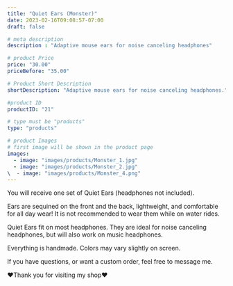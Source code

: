 ```yaml
---
title: "Quiet Ears (Monster)"
date: 2023-02-16T09:08:57-07:00
draft: false

# meta description
description : "Adaptive mouse ears for noise canceling headphones"

# product Price
price: "30.00"
priceBefore: "35.00"

# Product Short Description
shortDescription: "Adaptive mouse ears for noise canceling headphones."

#product ID
productID: "21"

# type must be "products"
type: "products"

# product Images
# first image will be shown in the product page
images:
  - image: "images/products/Monster_1.jpg"
  - image: "images/products/Monster_2.jpg"
\  - image: "images/products/Monster_4.png"
---
```


You will receive one set of Quiet Ears (headphones not included).

Ears are sequined on the front and the back, lightweight, and comfortable for all day wear! It is not recommended to wear them while on water rides.

Quiet Ears fit on most headphones. They are ideal for noise canceling headphones, but will also work on music headphones.

Everything is handmade. Colors may vary slightly on screen.

If you have questions, or want a custom order, feel free to message me.

❤Thank you for visiting my shop❤
